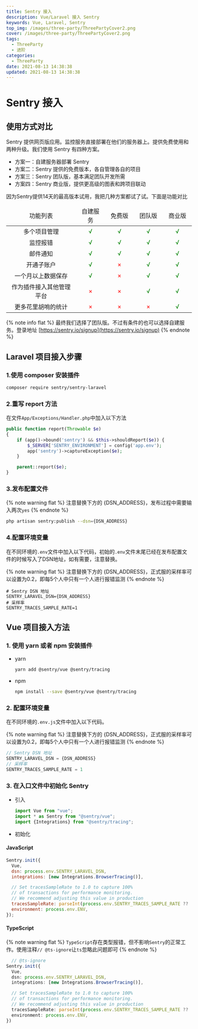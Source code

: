 ```yaml
---
title: Sentry 接入
description: Vue/Laravel 接入 Sentry
keywords: Vue, Laravel, Sentry
top_img: /images/three-party/ThreePartyCover2.png
cover: /images/three-party/ThreePartyCover2.png
tags:
  - ThreeParty
  - 进阶
categories:
  - ThreeParty
date: 2021-08-13 14:38:38
updated: 2021-08-13 14:38:38
---
```


# Sentry 接入

## 使用方式对比

Sentry 提供网页版应用。监控服务直接部署在他们的服务器上。提供免费使用和两种升级。我们使用 Sentry 有四种方案。

* 方案一：自建服务器部署 Sentry
* 方案二：Sentry 提供的免费版本，各自管理各自的项目
* 方案三：Sentry 团队版，基本满足团队开发所需
* 方案四：Sentry 商业版，提供更高级的图表和跨项目联动

因为Sentry提供14天的最高版本试用，我把几种方案都试了试。下面是功能对比

<table style="text-align:center;">
<thead>
<tr>
<td style="width:300px">功能列表</td><td style="width:100px">自建服务</td><td style="width:100px">免费版</td><td style="width:100px">团队版</td><td style="width:100px">商业版</td>
</tr>
</thead>
<tbody>
<tr>
<td>多个项目管理</td><td style="color:green">√</td><td style="color:green">√</td><td style="color:green">√</td><td style="color:green">√</td>
</tr>
<tr>
<td>监控报错</td><td style="color:green">√</td><td style="color:green">√</td><td style="color:green">√</td><td style="color:green">√</td>
</tr>
<tr>
<td>邮件通知</td><td style="color:green">√</td><td style="color:green">√</td><td style="color:green">√</td><td style="color:green">√</td>
</tr>
<tr>
<td>开通子账户</td><td style="color:green">√</td><td style="color:red">×</td><td style="color:green">√</td><td style="color:green">√</td>
</tr>
<tr>
<td>一个月以上数据保存</td><td style="color:green">√</td><td style="color:red">×</td><td style="color:green">√</td><td style="color:green">√</td>
</tr>
<tr>
<td>作为插件接入其他管理平台</td><td style="color:red">×</td><td style="color:red">×</td><td style="color:green">√</td><td style="color:green">√</td>
</tr>
<tr>
<td>更多花里胡哨的统计</td><td style="color:red">×</td><td style="color:red">×</td><td style="color:red">×</td><td style="color:green">√</td>
</tr>
</tbody>
</table>

{% note info flat %}
最终我们选择了团队版。不过有条件的也可以选择自建服务。登录地址 [https://sentry.io/signup](https://sentry.io/signup)
{% endnote %}

## Laravel 项目接入步骤

### 1.使用 composer 安装插件

```bash
composer require sentry/sentry-laravel
```

### 2.重写 report 方法

在文件`App/Exceptions/Handler.php`中加入以下方法

```php
public function report(Throwable $e)
{
    if (app()->bound('sentry') && $this->shouldReport($e)) {
        $_SERVER['SENTRY_ENVIRONMENT'] = config('app.env');
        app('sentry')->captureException($e);
    }

    parent::report($e);
}
```

### 3.发布配置文件

{% note warning flat %}
注意替换下方的 {DSN_ADDRESS}，发布过程中需要输入两次`yes`
{% endnote %}

```bash
php artisan sentry:publish --dsn={DSN_ADDRESS}
```

### 4.配置环境变量

在不同环境的`.env`文件中加入以下代码，初始的`.env`文件末尾已经在发布配置文件的时候写入了DSN地址，如有需要，注意替换。

{% note warning flat %}
注意替换下方的 {DSN_ADDRESS}，正式服的采样率可以设置为0.2，即每5个人中只有一个人进行报错监测
{% endnote %}

```
# Sentry DSN 地址
SENTRY_LARAVEL_DSN={DSN_ADDRESS}
# 采样率
SENTRY_TRACES_SAMPLE_RATE=1
```

## Vue 项目接入方法

### 1. 使用 yarn 或者 npm 安装插件

* yarn
  ```bash
  yarn add @sentry/vue @sentry/tracing
  ```
* npm
  ```bash
  npm install --save @sentry/vue @sentry/tracing
  ```

### 2. 配置环境变量

在不同环境的`.env.js`文件中加入以下代码。

{% note warning flat %}
注意替换下方的 {DSN_ADDRESS}，正式服的采样率可以设置为0.2，即每5个人中只有一个人进行报错监测
{% endnote %}

```javascript
// Sentry DSN 地址
SENTRY_LARAVEL_DSN = {DSN_ADDRESS}
// 采样率
SENTRY_TRACES_SAMPLE_RATE = 1
```

### 3. 在入口文件中初始化 Sentry

* 引入

  ```javascript
  import Vue from "vue";
  import * as Sentry from "@sentry/vue";
  import {Integrations} from "@sentry/tracing";
  ```

* 初始化

  <!-- tabs:start -->

#### **JavaScript**

  ```javascript
  Sentry.init({
    Vue,
    dsn: process.env.SENTRY_LARAVEL_DSN,
    integrations: [new Integrations.BrowserTracing()],

    // Set tracesSampleRate to 1.0 to capture 100%
    // of transactions for performance monitoring.
    // We recommend adjusting this value in production
    tracesSampleRate: parseInt(process.env.SENTRY_TRACES_SAMPLE_RATE ?? '0.2'),
    environment: process.env.ENV,
  });
  ```

#### **TypeScript**

{% note warning flat %}
 `TypeScript`存在类型报错，但不影响`Sentry`的正常工作。使用注释`// @ts-ignore`让`ts`忽略此问题即可
{% endnote %}

  ```typescript
    // @ts-ignore
Sentry.init({
    Vue,
    dsn: process.env.SENTRY_LARAVEL_DSN,
    integrations: [new Integrations.BrowserTracing()],

    // Set tracesSampleRate to 1.0 to capture 100%
    // of transactions for performance monitoring.
    // We recommend adjusting this value in production
    tracesSampleRate: parseInt(process.env.SENTRY_TRACES_SAMPLE_RATE ?? '0.2', 10),
    environment: process.env.ENV,
})
  ```

  <!-- tabs:end -->


